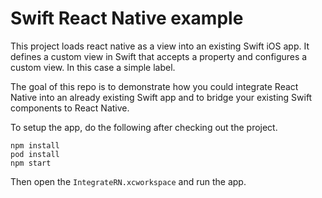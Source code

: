 # Swift React Native example

This project loads react native as a view into an existing Swift iOS app. It defines a custom view in Swift that accepts a property and configures a custom view. In this case a simple label.

The goal of this repo is to demonstrate how you could integrate React Native into an already existing Swift app and to bridge your existing Swift components to React Native.

To setup the app, do the following after checking out the project.

    npm install
    pod install
    npm start

Then open the `IntegrateRN.xcworkspace` and run the app.
